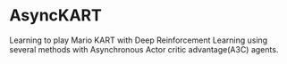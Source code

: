 # AsyncKART
Learning to play Mario KART with Deep Reinforcement Learning using several methods with Asynchronous Actor critic advantage(A3C) agents. 
